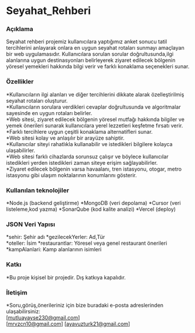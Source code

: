 # Seyahat_Rehberi
### Açıklama
Seyahat rehberi projemiz kullanıcılara yaptığımız anket sonucu tatil tercihlerini anlayarak onlara en uygun seyahat rotaları sunmayı amaçlayan bir web uygulamasıdır. Kullanıcılara sorulan sorular doğrultusunda,ilgi alanlarına uygun destinasyonları belirleyerek ziyaret edilecek bölgenin yöresel yemekleri hakkında bilgi verir ve farklı konaklama seçenekleri sunar.  
### Özellikler
*Kullanıcıların ilgi alanları ve diğer tercihlerini dikkate alarak özelleştirilmiş seyahat rotaları oluşturur.  
*Kullanıcıların sorulara verdikleri cevaplar doğrultusunda ve algoritmalar sayesinde en uygun rotaları belirler.  
*Web sitesi, ziyaret edilecek  bölgenin yöresel mutfağı hakkında  bilgiler ve yemek önerileri sunarak kullanıcılara yerel lezzetleri keşfetme fırsatı verir.  
*Farklı tercihlere uygun çeşitli konaklama alternatifleri sunar.  
*Web sitesi kolay ve anlaşılır bir arayüze sahiptir.  
*Kullanıcılar siteyi rahatlıkla kullanabilir ve istedikleri bilgilere kolayca ulaşabilirler.  
*Web sitesi farklı cihazlarda sorunsuz çalışır ve böylece kullanıcılar istedikleri yerden istedikleri zaman siteye erişim sağlayabilirler.  
*Ziyaret edilecek bölgenin varsa havaalanı, tren istasyonu, otogar, metro istasyonu gibi ulaşım noktalarının konumlarını gösterir.  
### Kullanılan teknolojiler  
*Node.js (backend geliştirme)
*MongoDB (veri depolama)
*Cursor (veri listeleme,kod yazma)
*SonarQube (kod kalite analizi)
*Vercel (deploy)
### JSON Veri Yapısı 
*sehir: Şehir adı 
*gezilecekYerler: Ad,Tür  
*oteller: İsim
*restaurantlar: Yöresel veya genel restaurant önerileri  
*kampAlanlari: Kamp alanlarının isimleri
### Katkı  
*Bu proje kişisel bir projedir. Dış katkıya kapalıdır.  
### İletişim  
*Soru,görüş,önerileriniz için bize buradaki e-posta adreslerinden ulaşabilirsiniz:  
[mutluayayse230@gmail.com]  
[mrvzcn10@gmail.com]
[ayavuzturk21@gmail.com]  

  
